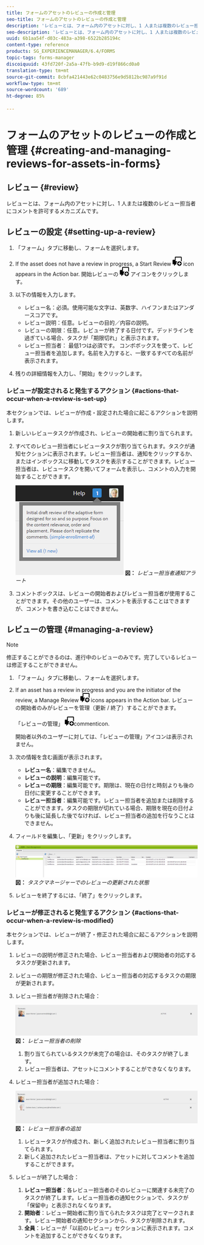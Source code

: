 ```yaml
---
title: フォームのアセットのレビューの作成と管理
seo-title: フォームのアセットのレビューの作成と管理
description: 'レビューとは、フォーム内のアセットに対し、1 人または複数のレビュー担当者にコメントを許可するメカニズムです。 '
seo-description: 'レビューとは、フォーム内のアセットに対し、1 人または複数のレビュー担当者にコメントを許可するメカニズムです。 '
uuid: 6b1aa54f-d03c-483a-a398-6522b285194c
content-type: reference
products: SG_EXPERIENCEMANAGER/6.4/FORMS
topic-tags: forms-manager
discoiquuid: 43fd720f-2a5a-47fb-b9d9-d19f866cd0a0
translation-type: tm+mt
source-git-commit: 8cbfa421443e62c0483756e9d5812bc987a9f91d
workflow-type: tm+mt
source-wordcount: '689'
ht-degree: 85%

---
```



# フォームのアセットのレビューの作成と管理 {#creating-and-managing-reviews-for-assets-in-forms}

## レビュー {#review}

レビューとは、フォーム内のアセットに対し、1 人または複数のレビュー担当者にコメントを許可するメカニズムです。

## レビューの設定 {#setting-up-a-review}

1. 「フォーム」タブに移動し、フォームを選択します。
1. If the asset does not have a review in progress, a Start Review ![aem6forms_review_chat_comment](assets/aem6forms_review_chat_comment.png) icon appears in the Action bar. 開始レビューの ![aem6forms_review_chat_comment](assets/aem6forms_review_chat_comment.png) アイコンをクリックします。
1. 以下の情報を入力します。

   * レビュー名：必須。使用可能な文字は、英数字、ハイフンまたはアンダースコアです。
   * レビュー説明：任意。レビューの目的／内容の説明。
   * レビューの期限：任意。レビューが終了する日付です。デッドラインを過ぎている場合、タスクが「期限切れ」と表示されます。
   * レビュー担当者： 最低1つは必須です。 コンボボックスを使って、レビュー担当者を追加します。名前を入力すると、一致するすべての名前が表示されます。

1. 残りの詳細情報を入力し、「開始」をクリックします。

### レビューが設定されると発生するアクション {#actions-that-occur-when-a-review-is-set-up}

本セクションでは、レビューが作成・設定された場合に起こるアクションを説明します。

1. 新しいレビュータスクが作成され、レビューの開始者に割り当てられます。
1. すべてのレビュー担当者にレビュータスクが割り当てられます。タスクが通知セクションに表示されます。レビュー担当者は、通知をクリックするか、またはインボックスに移動してタスクを表示することができます。レビュー担当者は、レビュータスクを開いてフォームを表示し、コメントの入力を開始することができます。

   ![レビュー担当者通知アラート](assets/noti.png)
   **図：** *レビュー担当者通知アラート*

1. コメントボックスは、レビューの開始者およびレビュー担当者が使用することができます。その他のユーザーは、コメントを表示することはできますが、コメントを書き込むことはできません。

## レビューの管理 {#managing-a-review}

>[!NOTE]
>
>修正することができるのは、進行中のレビューのみです。完了しているレビューは修正することができません。

1. 「フォーム」タブに移動し、フォームを選択します。

1. If an asset has a review in progress and you are the initiator of the review, a Manage Review ![aem6forms_review_chat_comment](assets/aem6forms_review_chat_comment.png) icons appears in the Action bar. レビューの開始者のみがレビューを管理（更新 / 終了）することができます。

   「レビューの管理」 ![をクリックします。 aem6forms_review_chat_](assets/aem6forms_review_chat_comment.png)commenticon.

   開始者以外のユーザーに対しては、「レビューの管理」アイコンは表示されません。

1. 次の情報を含む画面が表示されます。

   * **レビュー名**：編集できません。
   * **レビューの説明**：編集可能です。
   * **レビューの期限**：編集可能です。期限は、現在の日付と時刻よりも後の日付に変更することができます。
   * **レビュー担当者**：編集可能です。レビュー担当者を追加または削除することができます。タスクの期限が切れている場合、期限を現在の日付よりも後に延長した後でなければ、レビュー担当者の追加を行なうことはできません。

1. フィールドを編集し、「更新」をクリックします。

   ![タスクマネージャーでのレビューの更新された状態](assets/tskmgr.png)
   **図：** *タスクマネージャーでのレビューの更新された状態*

1. レビューを終了するには、「終了」をクリックします。

### レビューが修正されると発生するアクション {#actions-that-occur-when-a-review-is-modified}

本セクションでは、レビューが終了・修正された場合に起こるアクションを説明します。

1. レビューの説明が修正された場合、レビュー担当者および開始者の対応するタスクが更新されます。
1. レビューの期限が修正された場合、レビュー担当者の対応するタスクの期限が更新されます。

1. レビュー担当者が削除された場合：

   ![レビュー担当者の削除](assets/removeduser.png)
   **図：** *レビュー担当者の削除*

   1. 割り当てられているタスクが未完了の場合は、そのタスクが終了します。
   1. レビュー担当者は、アセットにコメントすることができなくなります。

1. レビュー担当者が追加された場合：

   ![レビュー担当者の追加](assets/addedreviewer.png)
   **図：** *レビュー担当者の追加*

   1. レビュータスクが作成され、新しく追加されたレビュー担当者に割り当てられます。
   1. 新しく追加されたレビュー担当者は、アセットに対してコメントを追加することができます。

1. レビューが終了した場合：

   1. **レビュー担当者**：各レビュー担当者のそのレビューに関連する未完了のタスクが終了します。レビュー担当者の通知セクションで、タスクが「保留中」と表示されなくなります。
   1. **開始者**：レビュー開始者に割り当てられたタスクは完了とマークされます。レビュー開始者の通知セクションから、タスクが削除されます。
   1. **全員**：レビューが「以前のレビュー」セクションに表示されます。コメントを追加することができなくなります。

